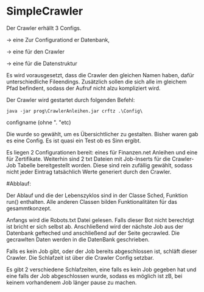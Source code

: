 # SimpleCrawler

Der Crawler erhällt 3 Configs. 

-> eine Zur Configurationd er Datenbank,

-> eine für den Crawler

-> eine für die Datenstruktur

Es wird vorausgesetzt, dass die Crawler den gleichen Namen haben, dafür unterschiedliche Fileendings. Zusätzlich sollen die sich alle im gleichem Pfad befindent, sodass der Aufruf nicht alzu kompliziert wird.

Der Crawler wird gestartet durch folgenden Befehl:
```
java -jar prog\CrawlerAnleihen.jar crftz .\Config\
```
configname (ohne ". "etc)


Die wurde so gewählt, um es Übersichtlicher zu gestalten. Bisher waren gab es eine Config. Es ist quasi ein Test ob es Sinn ergibt.

Es liegen 2 Configurationen bereit: eines für Finanzen.net Anleihen und eine für Zertifikate. Weiterhin sind 2 txt Dateien mit Job-Inserts für die Crawler-Job Tabelle bereitgestellt worden. Diese sind rein zufällig gewählt, sodass nicht jeder Eintrag tatsächlich Werte generiert durch den Crawler.


#Abblauf:

Der Ablauf und die der Lebenszyklos sind in der Classe Sched, Funktion run() enthalten. Alle anderen Classen bilden Funktionalitäten für das gesammtkonzept.

Anfangs wird die Robots.txt Datei gelesen. Falls dieser Bot nicht berechtigt ist bricht er sich selbst ab. 
Anschließend wird der nächste Job aus der Datenbank gefteched und anschließend auf der Seite gecrawled. 
Die gecrawlten Daten werden in die DatenBank geschrieben.

Falls es kein Job gibt, oder der Job bereits abgeschlossen ist, schläft dieser Crawler. Die Schlafzeit ist über die Crawler Config setzbar.

Es gibt 2 verschiedene Schlafzeiten, eine falls es kein Job gegeben hat und eine falls der Job abgeschlossen wurde, sodass es möglich ist zB, bei keinem vorhandenem Job länger pause zu machen.
